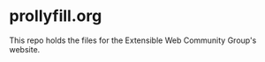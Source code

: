 prollyfill.org
==============
This repo holds the files for the Extensible Web Community Group's website.
